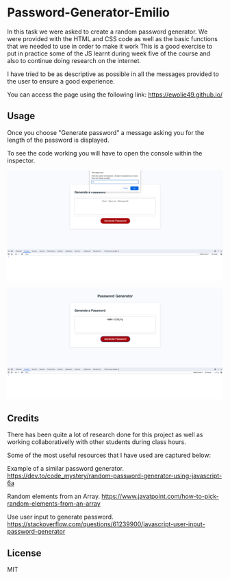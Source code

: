 # Password-Generator-Emilio
In this task we were asked to create a random password generator.
We were provided with the HTML and CSS code as well as the basic functions that we needed to use in order to make it work
This is a good exercise to put in practice some of the JS learnt during week five of the course and also to continue doing research on the internet.

I have tried to be as descriptive as possible in all the messages provided to the user to ensure a good experience.


You can access the page using the following link: https://ewolie49.github.io/


## Usage

Once you choose "Generate password" a message asking you for the length of the password is displayed.

To see the code working you will have to open the console within the inspector.

    
![Screenshot of the console](/starter/images/Screenshot%201.png)

![Screenshot of the console](/starter/images/Screenshot%202.png)

## Credits
There has been quite a lot of research done for this project as well as working collaborativelly with other students during class hours.

Some of the most useful resources that I have used are captured below:

Example of a similar password generator.
https://dev.to/code_mystery/random-password-generator-using-javascript-6a

Random elements from an Array.
https://www.javatpoint.com/how-to-pick-random-elements-from-an-array

Use user input to generate password.
https://stackoverflow.com/questions/61239900/javascript-user-input-password-generator





## License

MIT



